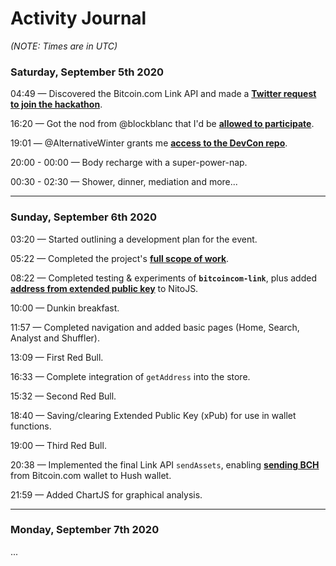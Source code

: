 # Activity Journal

_(NOTE: Times are in UTC)_

### Saturday, September 5th 2020

04:49 — Discovered the Bitcoin.com Link API and made a __[Twitter request to join the hackathon](https://twitter.com/ShomariPrince/status/1302106622781784064)__.

16:20 — Got the nod from @blockblanc that I'd be __[allowed to participate](https://twitter.com/ShomariPrince/status/1302280431124045824)__.

19:01 — @AlternativeWinter grants me __[access to the DevCon repo](https://twitter.com/ShomariPrince/status/1302320906132492295)__.

20:00 - 00:00 — Body recharge with a super-power-nap.

00:30 - 02:30 — Shower, dinner, mediation and more...

---

### Sunday, September 6th 2020

03:20 — Started outlining a development plan for the event.

05:22 — Completed the project's __[full scope of work](https://github.com/BCHDEVCON3/hush-your-money#event-goals)__.

08:22 — Completed testing & experiments of __`bitcoincom-link`__, plus added __[address from extended public key](https://gitlab.com/bchplease/nitojs/-/commit/e479f7707fe268ac68286ef6bc1aa101eb85eb08)__ to NitoJS.

10:00 — Dunkin breakfast.

11:57 — Completed navigation and added basic pages (Home, Search, Analyst and Shuffler).

13:09 — First Red Bull.

16:33 — Complete integration of `getAddress` into the store.

15:32 — Second Red Bull.

18:40 — Saving/clearing Extended Public Key (xPub) for use in wallet functions.

19:00 — Third Red Bull.

20:38 — Implemented the final Link API `sendAssets`, enabling __[sending BCH](https://explorer.bitcoin.com/bch/tx/b286eeb69ba1403b2eb0bc1e7e376e4e416fbcbd890b681e5a64d5d820e1c962)__ from Bitcoin.com wallet to Hush wallet.

21:59 — Added ChartJS for graphical analysis.

---

### Monday, September 7th 2020

...
